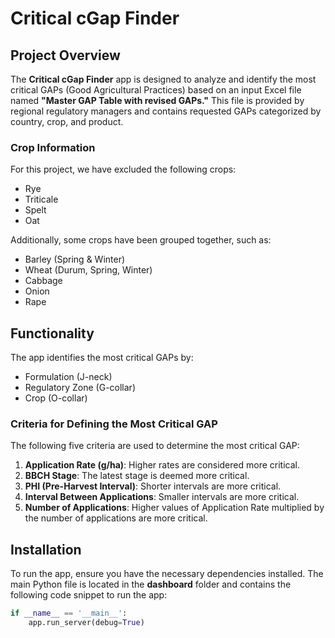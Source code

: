 # Critical cGap Finder

## Project Overview

The **Critical cGap Finder** app is designed to analyze and identify the most critical GAPs (Good Agricultural Practices) based on an input Excel file named **"Master GAP Table with revised GAPs."** This file is provided by regional regulatory managers and contains requested GAPs categorized by country, crop, and product.

### Crop Information

For this project, we have excluded the following crops: 
- Rye
- Triticale
- Spelt
- Oat

Additionally, some crops have been grouped together, such as:
- Barley (Spring & Winter)
- Wheat (Durum, Spring, Winter)
- Cabbage
- Onion
- Rape

## Functionality

The app identifies the most critical GAPs by:
- Formulation (J-neck)
- Regulatory Zone (G-collar)
- Crop (O-collar)

### Criteria for Defining the Most Critical GAP

The following five criteria are used to determine the most critical GAP:
1. **Application Rate (g/ha)**: Higher rates are considered more critical.
2. **BBCH Stage**: The latest stage is deemed more critical.
3. **PHI (Pre-Harvest Interval)**: Shorter intervals are more critical.
4. **Interval Between Applications**: Smaller intervals are more critical.
5. **Number of Applications**: Higher values of Application Rate multiplied by the number of applications are more critical.

## Installation

To run the app, ensure you have the necessary dependencies installed. The main Python file is located in the **dashboard** folder and contains the following code snippet to run the app:

```python
if __name__ == '__main__':
    app.run_server(debug=True)